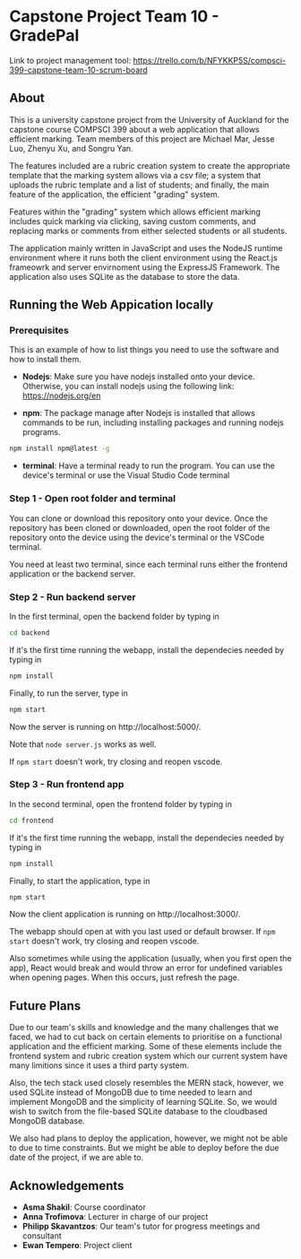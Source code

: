 # Capstone Project Team 10 - GradePal

Link to project management tool: https://trello.com/b/NFYKKP5S/compsci-399-capstone-team-10-scrum-board

## About

This is a university capstone project from the University of Auckland for the capstone course COMPSCI 399 about a web application that allows efficient marking. Team members of this project are Michael Mar, Jesse Luo, Zhenyu Xu, and Songru Yan.

The features included are a rubric creation system to create the appropriate template that the marking system allows via a csv file; a system that uploads the rubric template and a list of students; and finally, the main feature of the application, the efficient "grading" system.

Features within the "grading" system which allows efficient marking includes quick marking via clicking, saving custom comments, and replacing marks or comments from either selected students or all students.

The application mainly written in JavaScript and uses the NodeJS runtime environment where it runs both the client environment using the React.js frameowrk and server envirnoment using the ExpressJS Framework. The application also uses SQLite as the database to store the data.

## Running the Web Appication locally

### Prerequisites

This is an example of how to list things you need to use the software and how to install them.
* **Nodejs**: Make sure you have nodejs installed onto your device. Otherwise, you can install nodejs using the following link: https://nodejs.org/en

* **npm**: The package manage after Nodejs is installed that allows commands to be run, including installing packages and running nodejs programs.
```sh
npm install npm@latest -g
```
* **terminal**: Have a terminal ready to run the program. You can use the device's terminal or use the Visual Studio Code terminal

### Step 1 - Open root folder and terminal

You can clone or download this repository onto your device. Once the repository has been cloned or downloaded, open the root folder of the repository onto the device using the device's terminal or the VSCode terminal.

You need at least two terminal, since each terminal runs either the frontend application or the backend server. 

### Step 2 - Run backend server

In the first terminal, open the backend folder by typing in 
```sh
cd backend
```
If it's the first time running the webapp, install the dependecies needed by  typing in
```sh
npm install
```
Finally, to run the server, type in
```sh
npm start
```
Now the server is running on http://localhost:5000/.

Note that ```node server.js``` works as well.

If ```npm start``` doesn't work, try closing and reopen vscode.

### Step 3 - Run frontend app

In the second terminal, open the frontend folder by typing in
```sh
cd frontend
```
If it's the first time running the webapp, install the dependecies needed by  typing in
  ```sh
npm install
```
Finally, to start the application, type in
  ```sh
npm start
```
Now the client application is running on http://localhost:3000/.

The webapp should open at with you last used or default browser. If ```npm start``` doesn't work, try closing and reopen vscode.

Also sometimes while using the application (usually, when you first open the app), React would break and would throw an error for undefined variables when opening pages. When this occurs, just refresh the page.

## Future Plans

Due to our team's skills and knowledge and the many challenges that we faced, we had to cut back on certain elements to prioritise on a functional application and the efficient marking. Some of these elements include the frontend system and rubric creation system which our current system have many limitions since it uses a third party system.

Also, the tech stack used closely resembles the MERN stack, however, we used SQLite instead of MongoDB due to time needed to learn and implement MongoDB and the simplicity of learning SQLite. So, we would wish to switch from the file-based SQLite database to the cloudbased MongoDB database.

We also had plans to deploy the application, however, we might not be able to due to time constraints. But we might be able to deploy before the due date of the project, if we are able to.

## Acknowledgements
* **Asma Shakil**:  Course coordinator
* **Anna Trofimova**: Lecturer in charge of our project
* **Philipp Skavantzos**: Our team's tutor for progress meetings and consultant
* **Ewan Tempero**: Project client

